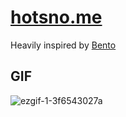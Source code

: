 # [hotsno.me](https://hotsno.me)
Heavily inspired by [Bento](https://github.com/migueravila/Bento)  
## GIF
![ezgif-1-3f6543027a](https://user-images.githubusercontent.com/71658949/163661709-e6e67533-b3ef-4f9f-b177-a39a964ae5b8.gif)
